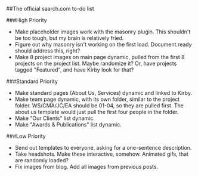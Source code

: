 ##The official saarch.com to-do list

###High Priority
-	Make placeholder images work with the masonry plugin. This shouldn't be too tough, but my brain is relatively fried.
-	Figure out why masonry isn't working on the first load. Document.ready should address this, right?
-	Make 8 project images on main page dynamic, pulled from the first 8 projects on the project list. Maybe randomize it? Or, have projects tagged "Featured", and have Kirby look for that?

###Standard Priority
-	Make standard pages (About Us, Services) dynamic and linked to Kirby.
-	Make team page dynamic, with its own folder, similar to the project folder. WS/CMA/JC/EA should be 01-04, so they are pulled first. The about us template would just pull the first four people in the folder.
-	Make "Our Clients" list dynamic.
-	Make "Awards & Publications" list dynamic.

###Low Priority
-	Send out templates to everyone, asking for a one-sentence description.
-	Take headshots. Make these interactive, somehow. Animated gifs, that are randomly loaded?
-	Fix images from blog. Add all images from previous posts.